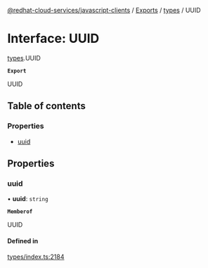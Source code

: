 [@redhat-cloud-services/javascript-clients](../README.md) / [Exports](../modules.md) / [types](../modules/types.md) / UUID

# Interface: UUID

[types](../modules/types.md).UUID

**`Export`**

UUID

## Table of contents

### Properties

- [uuid](types.UUID.md#uuid)

## Properties

### uuid

• **uuid**: `string`

**`Memberof`**

UUID

#### Defined in

[types/index.ts:2184](https://github.com/RedHatInsights/javascript-clients/blob/main/packages/rbac/types/index.ts#L2184)
